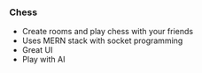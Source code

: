 ### Chess
- Create rooms and play chess with your friends
- Uses MERN stack with socket programming
- Great UI
- Play with AI
